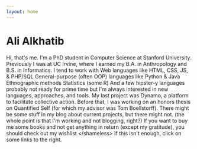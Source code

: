 ```yaml
---
layout: home
---
```

# Ali Alkhatib
Hi, that's me.
I'm a PhD student in Computer Science at Stanford University.
Previously I was at UC Irvine, where I earned my B.A. in Anthropology and B.S. in Informatics.
I tend to work with
Web languages like HTML, CSS, JS, & PHP/SQL
General-purpose (often OOP) languages like Python & Java
Ethnographic methods
Statistics (some R)
And a few hipster-y languages probably not ready for prime time
but I'm always interested in new languages, approaches, and tools.
My last project was Dynamo, a platform to facilitate collective action.
Before that, I was working on an honors thesis on Quantified Self (for which my advisor was Tom Boellstorff).
There might be some stuff in my blog about current projects, but there might not. (the whole point is that I'm working and not blogging, right?)
If you want to buy me some books and not get anything in return (except my gratitude), you should check out my wishlist \</shameless\>
If this isn't enough, click on some links to the right.